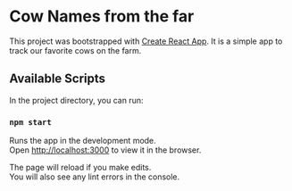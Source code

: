 # Cow Names from the far

This project was bootstrapped with [Create React App](https://github.com/facebook/create-react-app).
It is a simple app to track our favorite cows on the farm.

## Available Scripts

In the project directory, you can run:

### `npm start`

Runs the app in the development mode.\
Open [http://localhost:3000](http://localhost:3000) to view it in the browser.

The page will reload if you make edits.\
You will also see any lint errors in the console.
